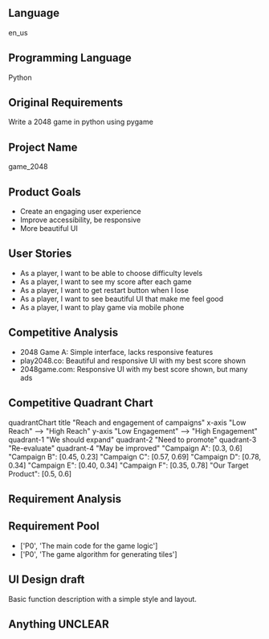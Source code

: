 ## Language

en_us

## Programming Language

Python

## Original Requirements

Write a 2048 game in python using pygame

## Project Name

game_2048

## Product Goals

- Create an engaging user experience
- Improve accessibility, be responsive
- More beautiful UI

## User Stories

- As a player, I want to be able to choose difficulty levels
- As a player, I want to see my score after each game
- As a player, I want to get restart button when I lose
- As a player, I want to see beautiful UI that make me feel good
- As a player, I want to play game via mobile phone

## Competitive Analysis

- 2048 Game A: Simple interface, lacks responsive features
- play2048.co: Beautiful and responsive UI with my best score shown
- 2048game.com: Responsive UI with my best score shown, but many ads

## Competitive Quadrant Chart

quadrantChart
    title "Reach and engagement of campaigns"
    x-axis "Low Reach" --> "High Reach"
    y-axis "Low Engagement" --> "High Engagement"
    quadrant-1 "We should expand"
    quadrant-2 "Need to promote"
    quadrant-3 "Re-evaluate"
    quadrant-4 "May be improved"
    "Campaign A": [0.3, 0.6]
    "Campaign B": [0.45, 0.23]
    "Campaign C": [0.57, 0.69]
    "Campaign D": [0.78, 0.34]
    "Campaign E": [0.40, 0.34]
    "Campaign F": [0.35, 0.78]
    "Our Target Product": [0.5, 0.6]

## Requirement Analysis



## Requirement Pool

- ['P0', 'The main code for the game logic']
- ['P0', 'The game algorithm for generating tiles']

## UI Design draft

Basic function description with a simple style and layout.

## Anything UNCLEAR



